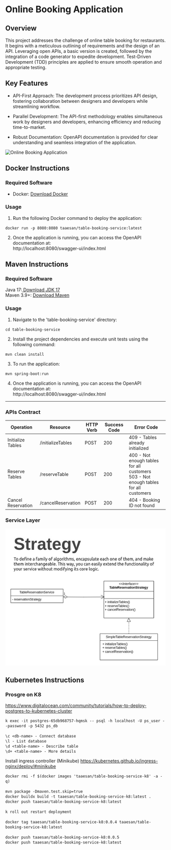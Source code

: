 # Online Booking Application

## Overview
This project addresses the challenge of online table booking for restaurants. It begins with a meticulous outlining of requirements and the design of an API. Leveraging open APIs, a basic version is created, followed by the integration of a code generator to expedite development. Test-Driven Development (TDD) principles are applied to ensure smooth operation and appropriate testing.

## Key Features
- API-First Approach: The development process prioritizes API design, fostering collaboration between designers and developers while streamlining workflow.

- Parallel Development: The API-first methodology enables simultaneous work by designers and developers, enhancing efficiency and reducing time-to-market.

- Robust Documentation: OpenAPI documentation is provided for clear understanding and seamless integration of the application.

![Online Booking Application](./resources/K7.gif)

## Docker Instructions

### Required Software
- Docker: [Download Docker](https://docs.docker.com/get-docker/)

### Usage
1. Run the following Docker command to deploy the application:
```Shell
docker run -p 8080:8080 taaesan/table-booking-service:latest
```
2. Once the application is running, you can access the OpenAPI documentation at:  
http://localhost:8080/swagger-ui/index.html  

## Maven Instructions  

### Required Software
Java 17:[ Download JDK 17](https://www.oracle.com/java/technologies/javase/jdk17-archive-downloads.html)  
Maven 3.9+: [Download Maven](https://maven.apache.org/download.cgi)

### Usage
1. Navigate to the 'table-booking-service' directory:
```Shell
cd table-booking-service
```  

2. Install the project dependencies and execute unit tests using the following command:  
```Shell
mvn clean install
```  

3. To run the application:  
```Shell
mvn spring-boot:run
```

4. Once the application is running, you can access the OpenAPI documentation at:  
http://localhost:8080/swagger-ui/index.html  


---
### APIs Contract

| Operation  | Resource | HTTP Verb | Success Code | Error Code |
| ------------- | ------------- | ------------- | ------------- | ------------- |
| Initialize Tables | /initializeTables | POST | 200  | 409 - Tables already initialized | 
| Reserve Tables | /reserveTable | POST | 200  | 400 - Not enough tables for all customers <br>  503 - Not enough tables for all customers | 
| Cancel Reservation | /cancelReservation | POST | 200  | 404 - Booking ID not found | 

### Service Layer

![Strategy](./resources/X8.jpg)


## Kubernetes Instructions  

### Prosgre on K8
https://www.digitalocean.com/community/tutorials/how-to-deploy-postgres-to-kubernetes-cluster


```Shell
k exec -it postgres-65db968757-hqmsk -- psql -h localhost -U ps_user --password -p 5432 ps_db

\c <db-name> - Connect database
\l - List database
\d <table-name> - Describe table
\d+ <table-name> - More details
```


Install ingress controller (Minikube)
https://kubernetes.github.io/ingress-nginx/deploy/#minikube

```Shell
docker rmi -f $(docker images 'taaesan/table-booking-service-k8' -a -q)

mvn package -Dmaven.test.skip=true 
docker buildx build -t taaesan/table-booking-service-k8:latest .
docker push taaesan/table-booking-service-k8:latest

k roll out restart deployment 

docker tag taaesan/table-booking-service-k8:0.0.4 taaesan/table-booking-service-k8:latest

docker push taaesan/table-booking-service-k8:0.0.5
docker push taaesan/table-booking-service-k8:latest
```

